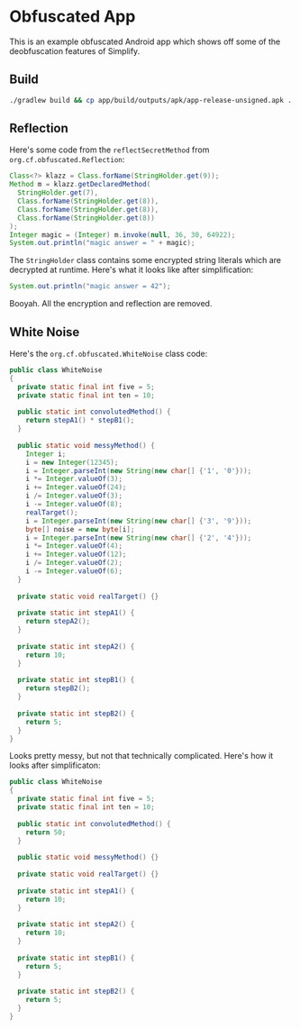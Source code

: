 # Obfuscated App

This is an example obfuscated Android app which shows off some of the deobfuscation features of Simplify.

## Build
```bash
./gradlew build && cp app/build/outputs/apk/app-release-unsigned.apk ../obfuscated-app.apk
```

## Reflection

Here's some code from the `reflectSecretMethod` from `org.cf.obfuscated.Reflection`:

```java
Class<?> klazz = Class.forName(StringHolder.get(9));
Method m = klazz.getDeclaredMethod(
  StringHolder.get(7),
  Class.forName(StringHolder.get(8)),
  Class.forName(StringHolder.get(8)),
  Class.forName(StringHolder.get(8))
);
Integer magic = (Integer) m.invoke(null, 36, 30, 64922);
System.out.println("magic answer = " + magic);
```

The `StringHolder` class contains some encrypted string literals which are decrypted at runtime. Here's what it looks like after simplification:

```java
System.out.println("magic answer = 42");
```

Booyah. All the encryption and reflection are removed.

## White Noise

Here's the `org.cf.obfuscated.WhiteNoise` class code:

```java
public class WhiteNoise
{
  private static final int five = 5;
  private static final int ten = 10;
  
  public static int convolutedMethod() {
    return stepA1() * stepB1();
  }
  
  public static void messyMethod() {
    Integer i;
    i = new Integer(12345);
    i = Integer.parseInt(new String(new char[] {'1', '0'}));
    i *= Integer.valueOf(3);
    i += Integer.valueOf(24);
    i /= Integer.valueOf(3);
    i -= Integer.valueOf(8);
    realTarget();
    i = Integer.parseInt(new String(new char[] {'3', '9'}));
    byte[] noise = new byte[i];
    i = Integer.parseInt(new String(new char[] {'2', '4'}));
    i *= Integer.valueOf(4);
    i += Integer.valueOf(12);
    i /= Integer.valueOf(2);
    i -= Integer.valueOf(6);
  }
  
  private static void realTarget() {}
  
  private static int stepA1() {
    return stepA2();
  }
  
  private static int stepA2() {
    return 10;
  }
  
  private static int stepB1() {
    return stepB2();
  }
  
  private static int stepB2() {
    return 5;
  }
}
```

Looks pretty messy, but not that technically complicated. Here's how it looks after simplificaton:

```java
public class WhiteNoise
{
  private static final int five = 5;
  private static final int ten = 10;
  
  public static int convolutedMethod() {
    return 50;
  }
  
  public static void messyMethod() {}
  
  private static void realTarget() {}
  
  private static int stepA1() {
    return 10;
  }
  
  private static int stepA2() {
    return 10;
  }
  
  private static int stepB1() {
    return 5;
  }
  
  private static int stepB2() {
    return 5;
  }
}
```
